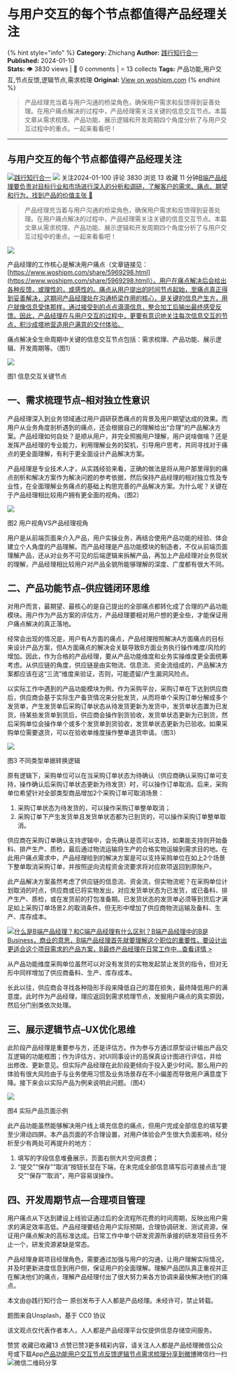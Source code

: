 # 与用户交互的每个节点都值得产品经理关注
{% hint style="info" %}
**Category:** Zhichang
**Author:** [践行知行合一](https://www.woshipm.com/u/1106232)
**Published:** 2024-01-10  
**Stats:** 👁️ 3830 views | 💬 0 comments | ⭐ 13 collects
**Tags:** 产品功能,用户交互,节点反馈,逻辑节点,需求梳理
**Original:** [View on woshipm.com](https://www.woshipm.com/zhichang/5973468.html)
{% endhint %}
> 产品经理充当着与用户沟通的桥梁角色，确保用户需求和反馈得到妥善处理。在用户痛点解决的过程中，产品经理需关注关键的信息交互节点。本篇文章从需求梳理、产品功能、展示逻辑和开发周期四个角度分析了与用户交互过程中的重点。一起来看看吧！

---

## 与用户交互的每个节点都值得产品经理关注

[![](https://static.woshipm.com/WX_U_202006_20200628164843_6389.jpg?imageView2/1/w/72/h/72/q/100)](https://www.woshipm.com/u/1106232)[践行知行合一](https://www.woshipm.com/u/1106232) ![](https://static.woshipm.com/tag/1101_1@2x.png) 关注2024-01-100 评论 3830 浏览 13 收藏 11 分钟[B端产品经理要负责对目标行业和市场进行深入的分析和调研，了解客户的需求、痛点、期望和行为，找到产品的价值主张 🔗](https://ke.qidianla.com/courses/bcpm)

> 产品经理充当着与用户沟通的桥梁角色，确保用户需求和反馈得到妥善处理。在用户痛点解决的过程中，产品经理需关注关键的信息交互节点。本篇文章从需求梳理、产品功能、展示逻辑和开发周期四个角度分析了与用户交互过程中的重点。一起来看看吧！

![](https://image.yunyingpai.com/wp/2024/01/cU7qkhUyoPehsdGx8ddc.png)

产品经理的工作核心是解决用户痛点（文章链接见：[https://www.woshipm.com/share/5969298.html](https://www.woshipm.com/share/5969298.html)）。用户在痛点解决后会给出各种反馈，或理性的，或感性的。痛点从用户提出的时间节点起始，至痛点真正得到妥善解决，这期间产品经理处在沟通桥梁作用的核心，是关键的信息产生方，用户就像信息受体那样，通过接受到的点点滴滴信息，整合加工后输出最终感受反馈。因此，产品经理在与用户交互的过程中，更要有意识地关注每次信息交互的节点，积沙成塔地营造用户满意的交付体验。

痛点解决全生命周期中关键的信息交互节点包括：需求梳理、产品功能、展示逻辑、开发周期等。（图1）

![](https://image.yunyingpai.com/wp/2024/01/qkewaJlBRIGvBMsAigUb.png)

图1 信息交互关键节点

## 一、需求梳理节点–相对独立性意识

产品经理深入到业务领域通过用户调研获悉痛点的背景及用户期望达成的效果。而用户从业务角度剖析遇到的痛点，还会根据自己的理解给出“合理”的产品解决方案。产品经理如何自处？是顺从用户，并完全照搬用户理解，用户说啥做啥？还是发挥产品经理的专业能力，利用理解业务的契机，引导用户思考，共同寻找对于痛点的更全面理解，有利于更全面设计产品解决方案。

产品经理是专业技术人才，从实践经验来看，正确的做法是将从用户那里得到的痛点剖析和解决方案作为解决问题的参考依据，然后保持产品经理的相对独立性及专业性，在全面理解业务痛点的基础上构思完善的产品解决方案。为什么呢？关键在于产品经理相比较用户拥有更全面的视角。（图2）

![](https://image.yunyingpai.com/wp/2024/01/0BsPbpsIvKpTXtfpjCXL.png)

图2 用户视角VS产品经理视角

用户是从前端页面来介入产品，用户实操业务，再结合使用产品功能的经验、体会建立个人角度的产品理解。而产品经理是产品功能模块的制造者，不仅从前端页面理解产品，还从对业务不可见的后端逻辑来拆解产品，再加上产品经理对业务现状的理解，产品经理相比较用户对产品全貌所能够理解的深度、广度都有很大不同。

## 二、产品功能节点–供应链闭环思维

对用户而言，最期望、最核心的是自己提出的全部痛点都转化成了合理的产品功能模块。用户作为产品方案的评估方，产品经理要相对用户想的更全些，才能保证用户痛点解决的真正落地。

经常会出现的情况是，用户有A方面的痛点，产品经理按照解决A方面痛点的目标来设计产品方案，但A方面痛点的解决会关联导致B方面业务执行操作难度/风险的增加。因此，作为合格的产品经理，要从产品功能维度和业务实操维度更全面统筹考虑。从供应链的角度，供应链是由实物流、信息流、资金流组成的，产品解决方案都应该在这“三流”维度来验证，否则，可能遗留/产生漏洞风险点。

以实际工作中遇到的产品功能模块为例，作为采购平台，采购订单在下达到供应商后，供应商会基于实际生产备货情况来分批发货，从而将单个采购订单分解成多个发货单，产生发货单后采购订单状态从待发货更新为发货中，发货单状态置为已发货，待某些发货单到货后，供应商会操作到货验收，发货单状态更新为已到货，然后采购单位会操作单个或多个发货单到货验收，发货单状态更新为已验收。如果采购单位需要退货，可以在验收单维度操作整单退货申请。（图3）

![](https://image.yunyingpai.com/wp/2024/01/bu9l6z8DrTNJHY9iZbWf.png)

图3 不同类型单据转换逻辑

原有逻辑下，采购单位可以在当采购订单状态为待确认（供应商确认采购订单可支持，操作确认后采购订单状态更新为待发货）时，可以操作订单取消。后来，采购单位希望针对全部类型商品增加2个采购订单可取消场景：

1.  采购订单状态为待发货的，可以操作采购订单整单取消；
2.  采购订单下产生发货单且发货单状态都为已到货的，可以操作采购订单整单取消。

供应商在采购订单确认支持逻辑中，会先确认是否可以支持，如果能支持则开始备料、排产生产、质检，最后通过物流运输将生产的合格实物运输到需求目的地。在此用户痛点需求中，产品经理给到的解决方案是可以支持采购单位在如上2个场景下整单取消采购订单，并按照逆向流程资金流要求将对应款项返回到原账户。

此产品解决方案虽然考虑了供应链的信息流、资金流，但实物流呢？在采购单位计划取消的时点，供应商或已将实物发出，对应发货单状态为已发货，或已备料、排产生产、质检，或在发货前的打包准备期。已发货状态的发货单必须等到货后才满足如上采购订单场景2.的取消条件。但无形中增加了供应商物流运输及备料、生产、库存成本。

[![](https://image.woshipm.com/2023/07/27/6f50fd24-2c7f-11ee-875d-00163e0b5ff3.png)什么是B端产品经理？和C端产品经理有什么区别？B端产品经理中的B是Business，商业的意思，B端产品经理首先就要理解这个职位的重要性，要设计出更适合这个项目需求的产品方案，B最终产品经理在日常工作中...查看详情 >](https://ke.qidianla.com/courses/bcpm)

从产品功能维度采购单位虽然可以对没有发货的实物发起禁止发货的指令，但对无形中同样增加了供应商备料、生产、库存成本。

长此以往，供应商会寻找各种隐形手段来降低自己的潜在损失，最终降低用户的满意度。此时作为产品经理，理应返回到需求梳理节点，发掘用户痛点的真实原因，然后分门别类依次处理。

## 三、展示逻辑节点–UX优化思维

此阶段产品经理是重要参与方，还是评估方。作为参与方通过原型设计输出产品交互逻辑的功能框图；作为评估方，对UI同事设计的高保真设计图进行评估，并给出修改、更新意见。但实际产品经理在此阶段更倾向于投入更少时间。那么用户的体验有很大风险由于与业务使用习惯及业务场景存在不小偏差而导致用户满意度下降。接下来会以实际产品为例来说明此问题。（图4）

![](https://image.yunyingpai.com/wp/2024/01/wJITdzgIChFJzZBlrmdS.png)

图4 实际产品页面示例

此产品功能虽然能够解决用户线上填充信息的痛点，但用户完成全部信息的填写要至少滑动四屏。本产品页面的不合理设置，对用户体验会产生很大负面影响，经分析至少有两处可再提升的地方：

1.  填写的字段信息堆叠展示，页面右侧大片空间浪费；
2.  “提交”“保存”“取消”按钮长显在下端，在未完成全部信息填写后可直接点击“提交”“保存”“取消”，用户容易误操作。

## 四、开发周期节点—合理项目管理

用户痛点从下达到建设上线验证通过后的全流程所花费的时间周期，反映出用户需求的满足效率高低。产品经理要结合用户实际预期，合理协调研发、测试资源，保证用户痛点解决的高标准达成。日常工作中单个研发资源所承接的研发项目任务不止一个，研发资源紧缺是常态。

产品经理身肩项目经理角色，需要通过加强与用户的沟通，让用户理解实际情况，并及时更新进度信息到用户侧，保证用户的全面理解。理解产品团队真正重视并正在解决他们的痛点，理解产品经理付出了很大努力来各方协调来最快解决他们的痛点。

本文由@践行知行合一 原创发布于人人都是产品经理。未经许可，禁止转载。

题图来自Unsplash，基于 CC0 协议

该文观点仅代表作者本人，人人都是产品经理平台仅提供信息存储空间服务。

赞赏 收藏已收藏13 点赞已赞3更多精彩内容，请关注人人都是产品经理微信公众号或下载App[产品功能](https://www.woshipm.com/tag/%e4%ba%a7%e5%93%81%e5%8a%9f%e8%83%bd)[用户交互](https://www.woshipm.com/tag/%e7%94%a8%e6%88%b7%e4%ba%a4%e4%ba%92)[节点反馈](https://www.woshipm.com/tag/%e8%8a%82%e7%82%b9%e5%8f%8d%e9%a6%88)[逻辑节点](https://www.woshipm.com/tag/%e9%80%bb%e8%be%91%e8%8a%82%e7%82%b9)[需求梳理](https://www.woshipm.com/tag/%e9%9c%80%e6%b1%82%e6%a2%b3%e7%90%86)[分享到微博](https://service.weibo.com/share/share.php?appkey=2775287854&title=与用户交互的每个节点都值得产品经理关注&url=https://www.woshipm.com/zhichang/5973468.html&pic=https://image.yunyingpai.com/wp/2024/01/cU7qkhUyoPehsdGx8ddc.png)微信扫一扫![微信二维码](https://api.pwmqr.com/qrcode/create/?url=https://www.woshipm.com/zhichang/5973468.html)分享